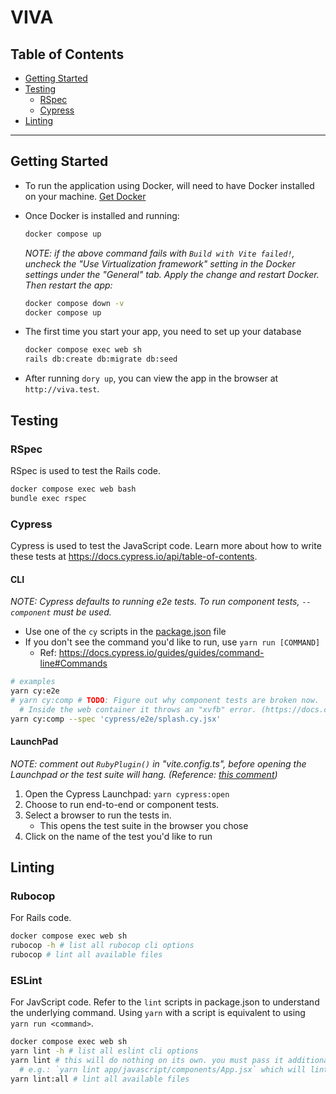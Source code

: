 # VIVA

## Table of Contents

- [Getting Started](#getting-started)
- [Testing](#testing)
  - [RSpec](#rspec)
  - [Cypress](#cypress)
- [Linting](#linting)

---

## Getting Started

- To run the application using Docker, will need to have Docker installed on your machine.
  [Get Docker](https://docs.docker.com/get-docker/)

- Once Docker is installed and running:

  ```bash
  docker compose up
  ```

  _NOTE: if the above command fails with `Build with Vite failed!`, uncheck the "Use Virtualization framework" setting in the Docker settings under the "General" tab. Apply the change and restart Docker. Then restart the app:_

  ```bash
  docker compose down -v
  docker compose up
  ```

- The first time you start your app, you need to set up your database

  ```bash
  docker compose exec web sh
  rails db:create db:migrate db:seed
  ```

- After running `dory up`, you can view the app in the browser at `http://viva.test`.

## Testing

### RSpec
RSpec is used to test the Rails code.

```bash
docker compose exec web bash
bundle exec rspec
```

### Cypress
Cypress is used to test the JavaScript code. Learn more about how to write these tests at https://docs.cypress.io/api/table-of-contents.

#### CLI
_NOTE: Cypress defaults to running e2e tests. To run component tests, `--component` must be used._

- Use one of the `cy` scripts in the [package.json](./package.json) file
- If you don't see the command you'd like to run, use `yarn run [COMMAND]`
  - Ref: https://docs.cypress.io/guides/guides/command-line#Commands

``` bash
# examples
yarn cy:e2e
# yarn cy:comp # TODO: Figure out why component tests are broken now.
  # Inside the web container it throws an "xvfb" error. (https://docs.cypress.io/guides/continuous-integration/introduction#Xvfb)
yarn cy:comp --spec 'cypress/e2e/splash.cy.jsx'
```

#### LaunchPad
_NOTE: comment out `RubyPlugin()` in "vite.config.ts", before opening the Launchpad or the test suite will hang. (Reference: [this comment](https://github.com/cypress-io/cypress/issues/23903#issuecomment-1515286486))_

1. Open the Cypress Launchpad: `yarn cypress:open`
2. Choose to run end-to-end or component tests.
3. Select a browser to run the tests in.
    - This opens the test suite in the browser you chose
3. Click on the name of the test you'd like to run

## Linting
### Rubocop
For Rails code.

```bash
docker compose exec web sh
rubocop -h # list all rubocop cli options
rubocop # lint all available files
```

### ESLint
For JavScript code. Refer to the `lint` scripts in package.json to understand the underlying command. Using `yarn` with a script is equivalent to using `yarn run <command>`.

```bash
docker compose exec web sh
yarn lint -h # list all eslint cli options
yarn lint # this will do nothing on its own. you must pass it additional options
  # e.g.: `yarn lint app/javascript/components/App.jsx` which will lint that file
yarn lint:all # lint all available files
```
